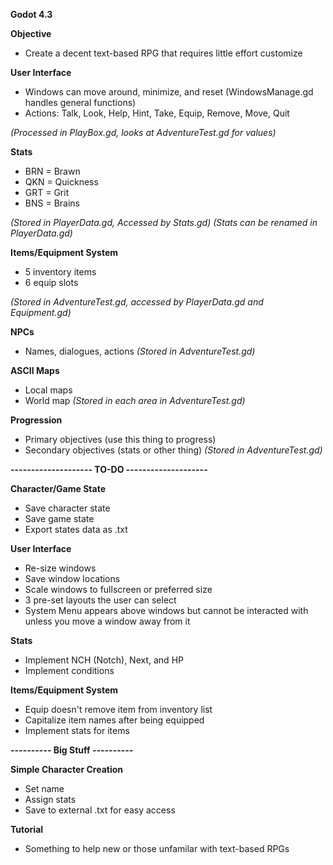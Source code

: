 **Godot 4.3**

**Objective**
- Create a decent text-based RPG that requires little effort customize

**User Interface**
- Windows can move around, minimize, and reset (WindowsManage.gd handles general functions)
- Actions: Talk, Look, Help, Hint, Take, Equip, Remove, Move, Quit

_(Processed in PlayBox.gd, looks at AdventureTest.gd for values)_

**Stats**
- BRN = Brawn
- QKN = Quickness
- GRT = Grit
- BNS = Brains

_(Stored in PlayerData.gd, Accessed by Stats.gd)
(Stats can be renamed in PlayerData.gd)_

**Items/Equipment System**
- 5 inventory items
- 6 equip slots

_(Stored in AdventureTest.gd, accessed by PlayerData.gd and Equipment.gd)_

**NPCs**
- Names, dialogues, actions
_(Stored in AdventureTest.gd)_

**ASCII Maps**
- Local maps
- World map
_(Stored in each area in AdventureTest.gd)_

**Progression**
- Primary objectives (use this thing to progress)
- Secondary objectives (stats or other thing)
_(Stored in AdventureTest.gd)_

**-------------------- TO-DO --------------------**

**Character/Game State**
- Save character state
- Save game state
- Export states data as .txt

**User Interface**
- Re-size windows
- Save window locations
- Scale windows to fullscreen or preferred size
- 3 pre-set layouts the user can select
- System Menu appears above windows but cannot be interacted with unless you move a window away from it

**Stats**
- Implement NCH (Notch), Next, and HP
- Implement conditions

**Items/Equipment System**
- Equip doesn't remove item from inventory list
- Capitalize item names after being equipped
- Implement stats for items

**---------- Big Stuff ----------**

**Simple Character Creation**
- Set name
- Assign stats
- Save to external .txt for easy access

**Tutorial**
- Something to help new or those unfamilar with text-based RPGs
